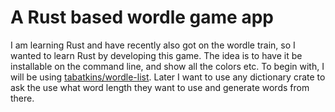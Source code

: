 # A Rust based wordle game app
I am learning Rust and have recently also got on the wordle train, so I wanted to learn Rust by developing this game. The idea is to have it be installable on the command line, and show all the colors etc. To begin with, I will be using [tabatkins/wordle-list](https://github.com/tabatkins/wordle-list). Later I want to use any dictionary crate to ask the use what word length they want to use and generate words from there. 